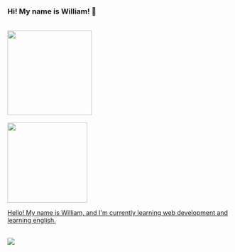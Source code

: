 ### Hi! My name is William! 👋

<br>
<div align="left">
  <a href="https://github.com/WilliamVenancio">
  <img height="190em" src="https://github-readme-stats.vercel.app/api?username=WilliamVenancio&show_icons=true&theme=dark&include_all_commits=true&count_private=true"/>
</div>  
</br>

<img height="180em" src="https://github-readme-stats.vercel.app/api/top-langs/?username=aclr11&layout=compact&langs_count=7&theme=dracula"/>

Hello! My name is William, and I'm currently learning web development and learning english.

<br>
<div> 
  <a href="https://www.youtube.com/channel/UC5mFc51DsDSCBBlb6lCxM8w" target="_blank"><img src="https://img.shields.io/badge/YouTube-FF0000?style=for-the-badge&logo=youtube&logoColor=white" target="_blank"></a>
</div>
</br>


